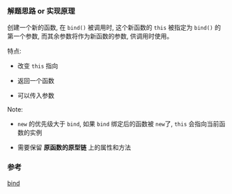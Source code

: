 ### 解题思路 or 实现原理

创建一个新的函数, 在 `bind()` 被调用时, 这个新函数的 `this` 被指定为 `bind()` 的第一个参数, 而其余参数将作为新函数的参数, 供调用时使用。

特点:

- 改变 `this` 指向

- 返回一个函数

- 可以传入参数

Note:

- `new` 的优先级大于 `bind`, 如果 `bind` 绑定后的函数被 `new`了, `this` 会指向当前函数的实例

- 需要保留 **原函数的原型链** 上的属性和方法

### 参考

[bind](https://developer.mozilla.org/zh-CN/docs/Web/JavaScript/Reference/Global_Objects/Function/bind)